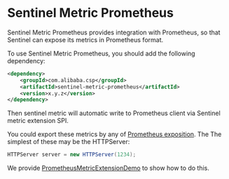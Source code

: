 # Sentinel Metric Prometheus

Sentinel Metric Prometheus provides integration with Prometheus, so that Sentinel can expose its metrics in Prometheus format.

To use Sentinel Metric Prometheus, you should add the following dependency:

```xml
<dependency>
    <groupId>com.alibaba.csp</groupId>
    <artifactId>sentinel-metric-prometheus</artifactId>
    <version>x.y.z</version>
</dependency>
```

Then sentinel metric will automatic write to Prometheus client via Sentinel metric extension SPI.

You could export these metrics by any of [Prometheus exposition](https://github.com/prometheus/client_java#exporting). The The simplest of these may be the HTTPServer:

```java
HTTPServer server = new HTTPServer(1234);
```

We provide [PrometheusMetricExtensionDemo](./src/test/java/com/alibaba/csp/sentinel/metric/extension/prometheus/PrometheusMetricExtensionDemo.java) to show how to do this.

